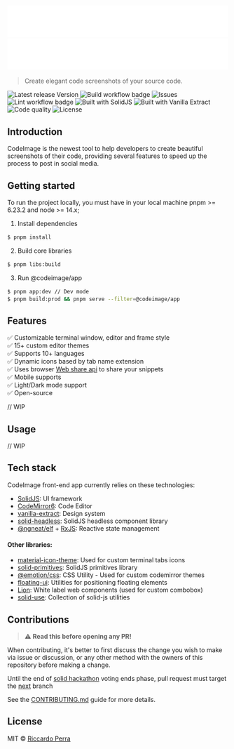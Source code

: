 ![CodeImage logo](https://github.com/riccardoperra/codeimage/blob/main/codeimage-logo-white.png#gh-dark-mode-only)
![CodeImage logo](https://github.com/riccardoperra/codeimage/blob/main/codeimage-logo-white.png#gh-light-mode-only)

> Create elegant code screenshots of your source code.

![Latest release Version](https://img.shields.io/badge/dynamic/json?color=success&label=Version&query=version&url=https%3A%2F%2Fraw.githubusercontent.com%2Friccardoperra%2Fcodeimage%2Fmain%2Fapps%2Fcodeimage%2Fpackage.json)
![Build workflow badge](https://img.shields.io/github/workflow/status/riccardoperra/codeimage/Build)
![Issues](https://img.shields.io/github/issues/riccardoperra/codeimage)
![Lint workflow badge](https://img.shields.io/github/workflow/status/riccardoperra/codeimage/Lint?label=lint)
![Built with SolidJS](https://img.shields.io/badge/Built%20with-SolidJS-blue)
![Built with Vanilla Extract](https://img.shields.io/badge/Built%20with-Vanilla%20Extract-ff69b4)
![Code quality](https://img.shields.io/lgtm/grade/javascript/github/riccardoperra/codeimage)
![License](https://img.shields.io/github/license/riccardoperra/codeimage)

## Introduction

CodeImage is the newest tool to help developers to create beautiful screenshots of their code, providing several
features to speed up the process to post in social media.

## Getting started

To run the project locally, you must have in your local machine pnpm >= 6.23.2 and node >= 14.x;

1. Install dependencies

```bash
$ pnpm install
```

2. Build core libraries

```bash
$ pnpm libs:build
```

3. Run @codeimage/app

```bash
$ pnpm app:dev // Dev mode
$ pnpm build:prod && pnpm serve --filter=@codeimage/app
```

## Features

✅ Customizable terminal window, editor and frame style \
✅ 15+ custom editor themes \
✅ Supports 10+ languages \
✅ Dynamic icons based by tab name extension \
✅ Uses browser [Web share api](https://developer.mozilla.org/en-US/docs/Web/API/Navigator/share) to share your snippets \
✅ Mobile supports \
✅ Light/Dark mode support \
✅ Open-source

// WIP

## Usage

// WIP

## Tech stack

CodeImage front-end app currently relies on these technologies:

- [SolidJS](https://github.com/solidjs/solid): UI framework
- [CodeMirror6](https://codemirror.net/6/): Code Editor
- [vanilla-extract](https://github.com/seek-oss/vanilla-extract): Design system
- [solid-headless](https://github.com/LXSMNSYC/solid-headless): SolidJS headless component library
- [@ngneat/elf](https://github.com/ngneat/elf) + [RxJS](https://github.com/ReactiveX/rxjs): Reactive state management

#### Other libraries:

- [material-icon-theme](https://github.com/PKief/vscode-material-icon-theme): Used for custom terminal tabs icons
- [solid-primitives](https://github.com/solidjs-community/solid-primitives): SolidJS primitives library
- [@emotion/css](https://github.com/emotion-js/emotion/tree/main/packages/css): CSS Utility - Used for custom codemirror themes
- [floating-ui](https://github.com/floating-ui/floating-ui/): Utilities for positioning floating elements
- [Lion](https://github.com/ing-bank/lion): White label web components (used for custom combobox)
- [solid-use](https://github.com/LXSMNSYC/solid-use): Collection of solid-js utilities

## Contributions

> :warning: **Read this before opening any PR!**

When contributing, it's better to first discuss the change you wish to make via issue or discussion, or any other method with the owners of this repository before making a change.

Until the end of [solid hackathon](https://hack.solidjs.com/) voting ends phase, pull request must target the [next](https://github.com/riccardoperra/codeimage/tree/next) branch

See the [CONTRIBUTING.md](/CONTRIBUTING.md) guide for more details.

## License

MIT © [Riccardo Perra](https://github.com/riccardoperra)

